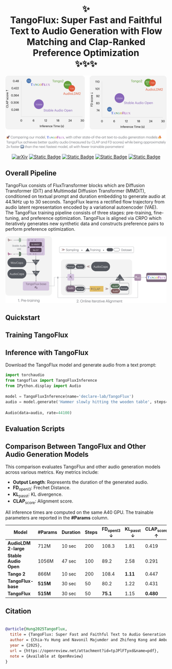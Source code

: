 <h1 align="center">✨ 
<br/>  
TangoFlux: Super Fast and Faithful Text to Audio Generation with Flow Matching and Clap-Ranked Preference Optimization 
<br/>
✨✨✨


</h1>

<div align="center">
  <img src="assets/tf_teaser.png" alt="TangoFlux" width="1000" />

<br/>

[![arXiv](https://img.shields.io/badge/Read_the_Paper-blue?link=https%3A%2F%2Fopenreview.net%2Fattachment%3Fid%3DtpJPlFTyxd%26name%3Dpdf)](https://arxiv.org/abs/2412.21037) [![Static Badge](https://img.shields.io/badge/TangoFlux-Huggingface-violet?logo=huggingface&link=https%3A%2F%2Fhuggingface.co%2Fdeclare-lab%2FTangoFlux)](https://huggingface.co/declare-lab/TangoFlux) [![Static Badge](https://img.shields.io/badge/Demos-declare--lab-brightred?style=flat)](https://tangoflux.github.io/) [![Static Badge](https://img.shields.io/badge/TangoFlux-Huggingface_Space-8A2BE2?logo=huggingface&link=https%3A%2F%2Fhuggingface.co%2Fspaces%2Fdeclare-lab%2FTangoFlux)](https://huggingface.co/spaces/declare-lab/TangoFlux) [![Static Badge](https://img.shields.io/badge/TangoFlux_Dataset-Huggingface-red?logo=huggingface&link=https%3A%2F%2Fhuggingface.co%2Fdatasets%2Fdeclare-lab%2FTangoFlux)](https://huggingface.co/datasets/declare-lab/CRPO)




</div>

## Overall Pipeline
TangoFlux consists of FluxTransformer blocks which are Diffusion Transformer (DiT) and Multimodal Diffusion Transformer (MMDiT), conditioned on textual prompt and duration embedding to generate audio at 44.1kHz up to 30 seconds. TangoFlux learns a rectified flow trajectory from audio latent representation encoded by a variational autoencoder (VAE). The TangoFlux training pipeline consists of three stages: pre-training, fine-tuning, and preference optimization. TangoFlux is aligned via CRPO which iteratively generates new synthetic data and constructs preference pairs to perform preference optimization.

![cover-photo](assets/tangoflux.png)

## Quickstart

## Training TangoFlux

## Inference with TangoFlux
Download the TangoFlux model and generate audio from a text prompt:

```python
import torchaudio
from tangoflux import TangoFluxInference
from IPython.display import Audio

model = TangoFluxInference(name='declare-lab/TangoFlux')
audio = model.generate('Hammer slowly hitting the wooden table', steps=50, duration=10)

Audio(data=audio, rate=44100)
```


## Evaluation Scripts

## Comparison Between TangoFlux and Other Audio Generation Models

This comparison evaluates TangoFlux and other audio generation models across various metrics. Key metrics include:

- **Output Length**: Represents the duration of the generated audio.
- **FD**<sub>openl3</sub>: Frechet Distance.
- **KL**<sub>passt</sub>: KL divergence.
- **CLAP**<sub>score</sub>: Alignment score.


All inference times are computed on the same A40 GPU. The trainable parameters are reported in the **\#Params** column.

| Model                           | \#Params  | Duration | Steps | FD<sub>openl3</sub> ↓ | KL<sub>passt</sub> ↓ | CLAP<sub>score</sub> ↑ | IS ↑ | Inference Time (s) |
|---------------------------------|-----------|----------|-------|-----------------------|----------------------|------------------------|------|--------------------|
| **AudioLDM 2-large**            | 712M      | 10 sec   | 200   | 108.3                | 1.81                 | 0.419                  | 7.9  | 24.8               |
| **Stable Audio Open**           | 1056M     | 47 sec   | 100   | 89.2                 | 2.58                 | 0.291                  | 9.9  | 8.6                |
| **Tango 2**                     | 866M      | 10 sec   | 200   | 108.4                | **1.11**             | 0.447                  | 9.0  | 22.8               |
| **TangoFlux-base**              | **515M**  | 30 sec   | 50    | 80.2                 | 1.22                 | 0.431                  | 11.7 | **3.7**            |
| **TangoFlux**                   | **515M**  | 30 sec   | 50    | **75.1**             | 1.15                 | **0.480**              | **12.2** | **3.7**         |



## Citation

```bibtex

@article{Hung2025TangoFlux,
  title = {TangoFlux: Super Fast and Faithful Text to Audio Generation with Flow Matching and Clap-Ranked Preference Optimization},
  author = {Chia-Yu Hung and Navonil Majumder and Zhifeng Kong and Ambuj Mehrish and Rafael Valle and Bryan Catanzaro and Soujanya Poria},
  year = {2025},
  url = {https://openreview.net/attachment?id=tpJPlFTyxd&name=pdf},
  note = {Available at OpenReview}
}

```
